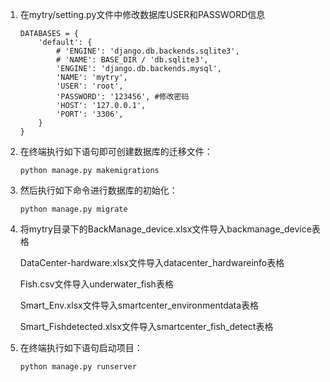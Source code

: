 1. 在mytry/setting.py文件中修改数据库USER和PASSWORD信息

   ```
   DATABASES = {
       'default': {
           # 'ENGINE': 'django.db.backends.sqlite3',
           # 'NAME': BASE_DIR / 'db.sqlite3',
           'ENGINE': 'django.db.backends.mysql',
           'NAME': 'mytry',
           'USER': 'root',
           'PASSWORD': '123456', #修改密码
           'HOST': '127.0.0.1',
           'PORT': '3306',
       }
   }
   ```

2. 在终端执行如下语句即可创建数据库的迁移文件：

   ```
   python manage.py makemigrations
   ```

3. 然后执行如下命令进行数据库的初始化：

   ```
   python manage.py migrate
   ```

4. 将mytry目录下的BackManage_device.xlsx文件导入backmanage_device表格

   DataCenter-hardware.xlsx文件导入datacenter_hardwareinfo表格

   Fish.csv文件导入underwater_fish表格

   Smart_Env.xlsx文件导入smartcenter_environmentdata表格

   Smart_Fishdetected.xlsx文件导入smartcenter_fish_detect表格

5. 在终端执行如下语句启动项目：

   ```
   python manage.py runserver
   ```

   